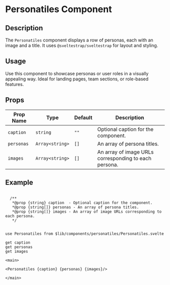 # Personatiles Component

## Description
The `Personatiles` component displays a row of personas, each with an image and a title. It uses `@sveltestrap/sveltestrap` for layout and styling.

## Usage
Use this component to showcase personas or user roles in a visually appealing way. Ideal for landing pages, team sections, or role-based features.

## Props

| Prop Name  | Type          | Default | Description                     |
|------------|---------------|---------|---------------------------------|
| `caption`  | `string`      | `""`    | Optional caption for the component. |
| `personas` | `Array<string>`| `[]`    | An array of persona titles.     |
| `images`   | `Array<string>`| `[]`    | An array of image URLs corresponding to each persona. |

## Example


```agml

  /**
   *@prop {string} caption  - Optional caption for the component.
   *@prop {string[]} personas - An array of persona titles.
   *@prop {string[]} images - An array of image URLs corresponding to each persona.
   */


use Personatiles from $lib/components/personatiles/Personatiles.svelte

get caption
get personas
get images

<main>

<Personatiles {caption} {personas} {images}/>

</main>
